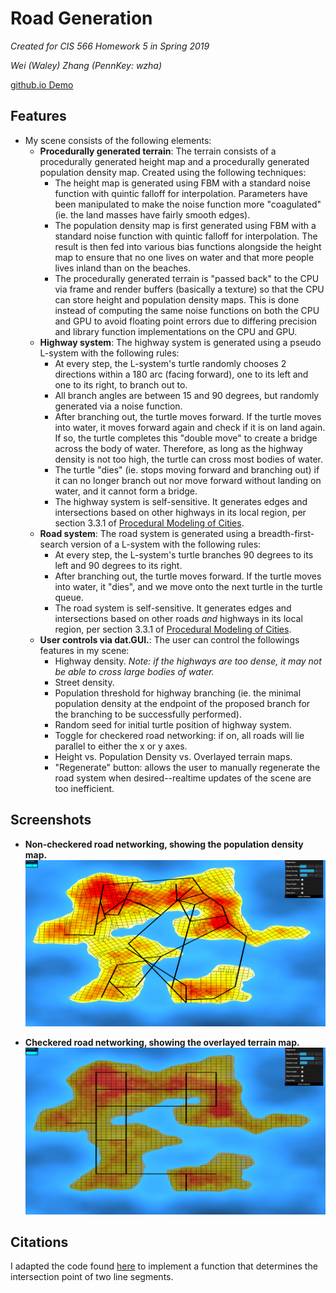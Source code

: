 # Road Generation
_Created for CIS 566 Homework 5 in Spring 2019_

_Wei (Waley) Zhang (PennKey: wzha)_

[github.io Demo](https://greedyai.github.io/road-generation/)

## Features
- My scene consists of the following elements:
  - __Procedurally generated terrain__: The terrain consists of a procedurally generated height map and a procedurally generated population density map. Created using the following techniques:
    - The height map is generated using FBM with a standard noise function with quintic falloff for interpolation. Parameters have been manipulated to make the noise function more "coagulated" (ie. the land masses have fairly smooth edges).
    - The population density map is first generated using FBM with a standard noise function with quintic falloff for interpolation. The result is then fed into various bias functions alongside the height map to ensure that no one lives on water and that more people lives inland than on the beaches.
    - The procedurally generated terrain is "passed back" to the CPU via frame and render buffers (basically a texture) so that the CPU can store height and population density maps. This is done instead of computing the same noise functions on both the CPU and GPU to avoid floating point errors due to differing precision and library function implementations on the CPU and GPU.
  - __Highway system__: The highway system is generated using a pseudo L-system with the following rules:
    - At every step, the L-system's turtle randomly chooses 2 directions within a 180 arc (facing forward), one to its left and one to its right, to branch out to.
    - All branch angles are between 15 and 90 degrees, but randomly generated via a noise function.
    - After branching out, the turtle moves forward. If the turtle moves into water, it moves forward again and check if it is on land again. If so, the turtle completes this "double move" to create a bridge across the body of water. Therefore, as long as the highway density is not too high, the turtle can cross most bodies of water.
    - The turtle "dies" (ie. stops moving forward and branching out) if it can no longer branch out nor move forward without landing on water, and it cannot form a bridge.
    - The highway system is self-sensitive. It generates edges and intersections based on other highways in its local region, per section 3.3.1 of [Procedural Modeling of Cities](proceduralCityGeneration.pdf).
  - __Road system__: The road system is generated using a breadth-first-search version of a L-system with the following rules:
    - At every step, the L-system's turtle branches 90 degrees to its left and 90 degrees to its right.
    - After branching out, the turtle moves forward. If the turtle moves into water, it "dies", and we move onto the next turtle in the turtle queue.
    - The road system is self-sensitive. It generates edges and intersections based on other roads _and_ highways in its local region, per section 3.3.1 of [Procedural Modeling of Cities](proceduralCityGeneration.pdf).
  - __User controls via dat.GUI.__: The user can control the followings features in my scene:
    - Highway density. _Note: if the highways are too dense, it may not be able to cross large bodies of water._
    - Street density.
    - Population threshold for highway branching (ie. the minimal population density at the endpoint of the proposed branch for the branching to be successfully performed).
    - Random seed for initial turtle position of highway system.
    - Toggle for checkered road networking: if on, all roads will lie parallel to either the x or y axes.
    - Height vs. Population Density vs. Overlayed terrain maps.
    - "Regenerate" button: allows the user to manually regenerate the road system when desired--realtime updates of the scene are too inefficient.

## Screenshots
- __Non-checkered road networking, showing the population density map.__
![](img/non_checkered.PNG)

- __Checkered road networking, showing the overlayed terrain map.__
![](img/checkered.PNG)


## Citations
I adapted the code found [here](https://gist.github.com/gordonwoodhull/50eb65d2f048789f9558) to implement a function that determines the intersection point of two line segments.
